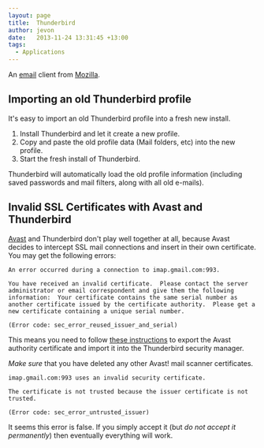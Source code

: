 ```yaml
---
layout: page
title:  Thunderbird
author: jevon
date:   2013-11-24 13:31:45 +13:00
tags:
  - Applications
---
```


An [email](email.md) client from [Mozilla](mozilla.md).

## Importing an old Thunderbird profile
It's easy to import an old Thunderbird profile into a fresh new install.

1. Install Thunderbird and let it create a new profile.
1. Copy and paste the old profile data (Mail folders, etc) into the new profile.
1. Start the fresh install of Thunderbird.

Thunderbird will automatically load the old profile information (including saved passwords and mail filters, along with all old e-mails).

## Invalid SSL Certificates with Avast and Thunderbird
[Avast](Avast.md) and Thunderbird don't play well together at all, because Avast decides to intercept SSL mail connections and insert in their own certificate. You may get the following errors:

```
An error occurred during a connection to imap.gmail.com:993. 

You have received an invalid certificate.  Please contact the server administrator or email correspondent and give them the following information:  Your certificate contains the same serial number as another certificate issued by the certificate authority.  Please get a new certificate containing a unique serial number.

(Error code: sec_error_reused_issuer_and_serial)
```

This means you need to follow <a href="http://www.avast.com/faq.php?article=AVKB91">these instructions</a> to export the Avast authority certificate and import it into the Thunderbird security manager.

*Make sure* that you have deleted any other Avast! mail scanner certificates.

```
imap.gmail.com:993 uses an invalid security certificate.

The certificate is not trusted because the issuer certificate is not trusted.

(Error code: sec_error_untrusted_issuer)
```

It seems this error is false. If you simply accept it (but _do not accept it permanently_) then eventually everything will work.
